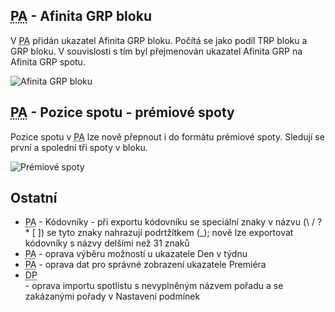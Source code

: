 ﻿---
categories: [fenix]
layout: fenix
---
## <abbr title="Postanalýza">PA</abbr> - Afinita GRP bloku
V <abbr title="Postanalýza">PA</abbr> přidán ukazatel Afinita GRP bloku. Počítá se jako podíl TRP bloku a GRP bloku. 
V souvislosti s tím byl přejmenován ukazatel Afinita GRP na Afinita GRP spotu.

![Afinita GRP bloku]({{site.url}}/data/afinitagrpspotblok.PNG "Afinita GRP bloku")

## <abbr title="Postanalýza">PA</abbr> - Pozice spotu - prémiové spoty
Pozice spotu v <abbr title="Postanalýza">PA</abbr> lze nově přepnout i do formátu prémiové spoty. Sledují se první a spolední tři spoty v bloku.
 
![Prémiové spoty]({{site.url}}/data/pozicespotupremium.PNG "Prémiové spoty")
 
## Ostatní
<ul>
<li><abbr title="Postanalýza">PA</abbr> - Kódovníky - při exportu kódovníku se speciální znaky v názvu (\ / ? * [ ]) se tyto znaky nahrazují podrtžítkem (_); nově lze exportovat kódovníky s názvy delšími než 31 znaků</li>
<li><abbr title="Postanalýza">PA</abbr> - oprava výběru možností u ukazatele Den v týdnu</li>
<li><abbr title="Postanalýza">PA</abbr> - oprava dat pro správné zobrazení ukazatele Premiéra</li>
<li><abbr title="Detailní plán">DP</abbr></li> - oprava importu spotlistu s nevyplněným názvem pořadu a se zakázanými pořady v Nastavení podmínek
</ul>
